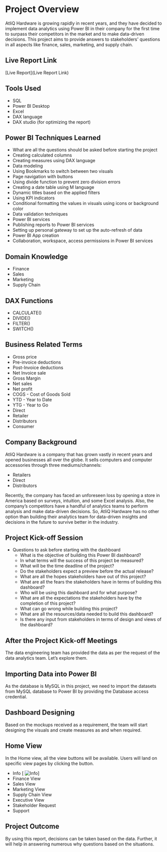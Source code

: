 # Project Overview

AtliQ Hardware is growing rapidly in recent years, and they have decided to implement data analytics using Power BI in their company for the first time to surpass their competitors in the market and to make data-driven decisions. This project aims to provide answers to stakeholders' questions in all aspects like finance, sales, marketing, and supply chain.


## Live Report Link

[Live Report](Live Report Link)

## Tools Used

- SQL
- Power BI Desktop
- Excel
- DAX language
- DAX studio (for optimizing the report)

## Power BI Techniques Learned

- What are all the questions should be asked before starting the project
- Creating calculated columns
- Creating measures using DAX language
- Data modeling
- Using Bookmarks to switch between two visuals
- Page navigation with buttons
- Using divide function to prevent zero division errors
- Creating a date table using M language
- Dynamic titles based on the applied filters
- Using KPI indicators
- Conditional formatting the values in visuals using icons or background color
- Data validation techniques
- Power BI services
- Publishing reports to Power BI services
- Setting up personal gateway to set up the auto-refresh of data
- Power BI App creation
- Collaboration, workspace, access permissions in Power BI services

## Domain Knowledge

- Finance
- Sales
- Marketing
- Supply Chain

## DAX Functions

- CALCULATE()
- DIVIDE()
- FILTER()
- SWITCH()

## Business Related Terms

- Gross price
- Pre-invoice deductions
- Post-Invoice deductions
- Net Invoice sale
- Gross Margin
- Net sales
- Net profit
- COGS - Cost of Goods Sold
- YTD - Year to Date
- YTG - Year to Go
- Direct
- Retailer
- Distributors
- Consumer

## Company Background

AtliQ Hardware is a company that has grown vastly in recent years and opened businesses all over the globe. It sells computers and computer accessories through three mediums/channels:

- Retailers
- Direct
- Distributors

Recently, the company has faced an unforeseen loss by opening a store in America based on surveys, intuition, and some Excel analysis. Also, the company’s competitors have a handful of analytics teams to perform analysis and make data-driven decisions. So, AtliQ Hardware has no other option than building their analytics team for data-driven insights and decisions in the future to survive better in the industry.

## Project Kick-off Session

- Questions to ask before starting with the dashboard
  - What is the objective of building this Power BI dashboard?
  - In what terms will the success of this project be measured?
  - What will be the time deadline of the project?
  - Do the stakeholders expect a preview before the actual release?
  - What are all the hopes stakeholders have out of this project?
  - What are all the fears the stakeholders have in terms of building this dashboard?
  - Who will be using this dashboard and for what purpose?
  - What are all the expectations the stakeholders have by the completion of this project?
  - What can go wrong while building this project?
  - What are all the resources/data needed to build this dashboard?
  - Is there any input from stakeholders in terms of design and views of the dashboard?

## After the Project Kick-off Meetings

The data engineering team has provided the data as per the request of the data analytics team. Let’s explore them.

## Importing Data into Power BI

As the database is MySQL in this project, we need to import the datasets from MySQL database to Power BI by providing the Database access credential.

## Dashboard Designing

Based on the mockups received as a requirement, the team will start designing the visuals and create measures as and when required.

## Home View

In the Home view, all the view buttons will be available. Users will land on specific view pages by clicking the button.

- Info
 [ ![Info](https://res.cloudinary.com/dymx9fvj9/image/upload/v1708266076/PBIDesktop_75e3VTcSAD_scbpfs.png)]
- Finance View
- Sales View
- Marketing View
- Supply Chain View
- Executive View
- Stakeholder Request
- Support

## Project Outcome

By using this report, decisions can be taken based on the data. Further, it will help in answering numerous why questions based on the situations.
